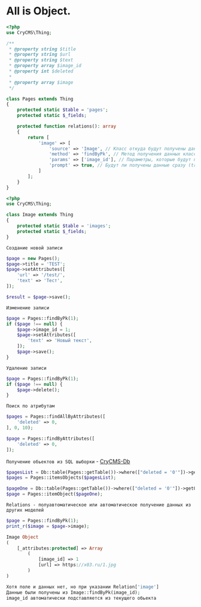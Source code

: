 # All is Object.

```php
<?php
use CryCMS\Thing;

/**
 * @property string $title
 * @property string $url
 * @property string $text
 * @property array $image_id
 * @property int $deleted
 *
 * @property array $image
 */

class Pages extends Thing
{
    protected static $table = 'pages';
    protected static $_fields;

    protected function relations(): array
    {
        return [
            'image' => [
                'source' => 'Image', // Класс откуда будут получены данные
                'method' => 'findByPk', // Метод получения данных класса source
                'params' => ['image_id'], // Параметры, которые будут переданы в метод
                'prompt' => true, // Будут ли получены данные сразу (true) или только поле запроса (false)
            ]
        ];
    }
}
```

```php
<?php
use CryCMS\Thing;

class Image extends Thing
{
    protected static $table = 'images';
    protected static $_fields;
}
```

`Создание новой записи`
```php
$page = new Pages();
$page->title = 'TEST';
$page->setAttributes([
    'url' => '/test/',
    'text' => 'Тест',
]);

$result = $page->save();
```

`Изменение записи`
```php
$page = Pages::findByPk(1);
if ($page !== null) {
    $page->image_id = 1;
    $page->setAttributes([
        'text' => 'Новый текст',
    ]);
    $page->save();
}
```

`Удаление записи`
```php
$page = Pages::findByPk(1);
if ($page !== null) {
    $page->delete();
}
```

`Поиск по атрибутам`
```php
$pages = Pages::findAllByAttributes([
    'deleted' => 0,
], 0, 10);

$page = Pages::findByAttributes([
    'deleted' => 0,
]);
```

`Получение обьектов из SQL выборки` - [CryCMS-Db](https://github.com/CryInt/CryCMS-Db)
```php
$pagesList = Db::table(Pages::getTable())->where(["deleted = '0'"])->getAll();
$pages = Pages::itemsObjects($pagesList);

$pageOne = Db::table(Pages::getTable())->where(["deleted = '0'"])->getOne();
$page = Pages::itemObject($pageOne);
```

`Relations - полуавтоматическое или автоматическое получение данных из других моделей`
```php
$page = Pages::findByPk(1);
print_r($image = $page->image);

Image Object
(
    [_attributes:protected] => Array
        (
            [image_id] => 1
            [url] => https://x03.ru/1.jpg
        )
)

Хотя поле и данных нет, но при указании Relation['image']
Данные были получены из Image::findByPk(image_id);
image_id автоматически подставляется из текущего обьекта
```